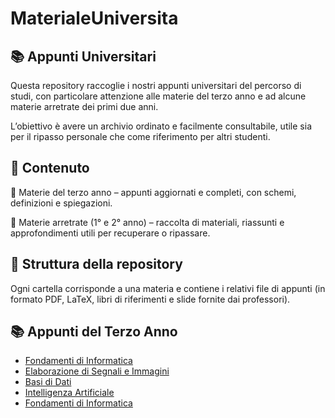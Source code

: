 # MaterialeUniversita

## 📚 Appunti Universitari
Questa repository raccoglie i nostri appunti universitari del percorso di studi, con particolare attenzione alle materie del terzo anno e ad alcune materie arretrate dei primi due anni.

L’obiettivo è avere un archivio ordinato e facilmente consultabile, utile sia per il ripasso personale che come riferimento per altri studenti.

## 📖 Contenuto

📘 Materie del terzo anno – appunti aggiornati e completi, con schemi, definizioni e spiegazioni.

📗 Materie arretrate (1° e 2° anno) – raccolta di materiali, riassunti e approfondimenti utili per recuperare o ripassare.

## 🧭 Struttura della repository

Ogni cartella corrisponde a una materia e contiene i relativi file di appunti (in formato PDF, LaTeX, libri di riferimenti e slide fornite dai professori).

## 📚 Appunti del Terzo Anno
- [Fondamenti di Informatica](./01-TerzoAnno/01-PrimoSemestre/01-FondamentiInformatica/FondamentiInformatica.pdf)
- [Elaborazione di Segnali e Immagini](./01-TerzoAnno/01-PrimoSemestre/02-ElaborazioneDiSegnaliEImmagini/ElaborazioneDiSegnaliEImmagini.pdf)
- [Basi di Dati](./01-TerzoAnno/01-PrimoSemestre/03-BasiDiDati/BasiDiDati.pdf)
- [Intelligenza Artificiale](./01-TerzoAnno/01-PrimoSemestre/04-IntelligenzaArtificiale/IntelligenzaArtificiale.pdf)
- [Fondamenti di Informatica](./01-TerzoAnno/01-PrimoSemestre/01-FondamentiInformatica/FondamentiInformatica.pdf)
